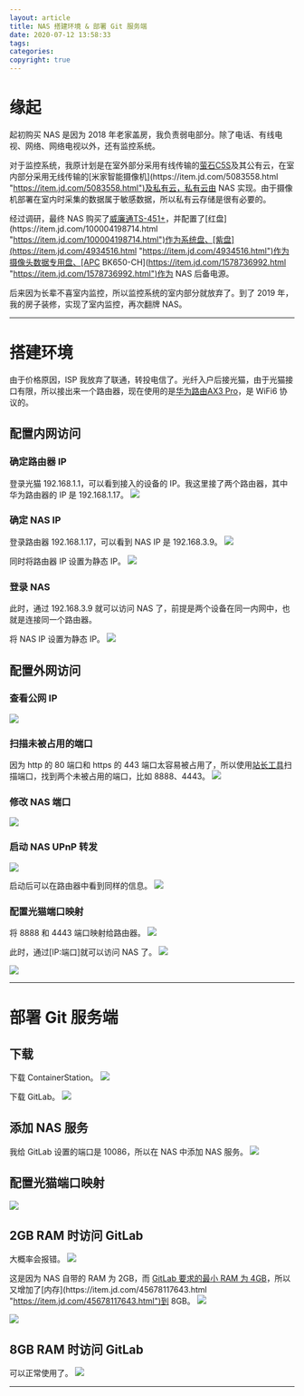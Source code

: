 ```yaml
---
layout: article
title: NAS 搭建环境 & 部署 Git 服务端
date: 2020-07-12 13:58:33
tags:
categories: 
copyright: true
---
```


# **缘起**
起初购买 NAS 是因为 2018 年老家盖房，我负责弱电部分。除了电话、有线电视、网络、网络电视以外，还有监控系统。

对于监控系统，我原计划是在室外部分采用有线传输的[萤石C5S](https://item.jd.com/4415837.html "https://item.jd.com/4415837.html")及其公有云，在室内部分采用无线传输的[米家智能摄像机](https://item.jd.com/5083558.html "https://item.jd.com/5083558.html")及私有云，私有云由 NAS 实现。由于摄像机部署在室内时采集的数据属于敏感数据，所以私有云存储是很有必要的。

经过调研，最终 NAS 购买了[威廉通TS-451+](https://item.jd.com/2496077.html "https://item.jd.com/2496077.html")，并配置了[红盘](https://item.jd.com/100004198714.html "https://item.jd.com/100004198714.html")作为系统盘、[紫盘](https://item.jd.com/4934516.html "https://item.jd.com/4934516.html")作为摄像头数据专用盘、[APC BK650-CH](https://item.jd.com/1578736992.html "https://item.jd.com/1578736992.html")作为 NAS 后备电源。

后来因为长辈不喜室内监控，所以监控系统的室内部分就放弃了。到了 2019 年，我的房子装修，实现了室内监控，再次翻牌 NAS。

---

# **搭建环境**
由于价格原因，ISP 我放弃了联通，转投电信了。光纤入户后接光猫，由于光猫接口有限，所以接出来一个路由器，现在使用的是[华为路由AX3 Pro](https://item.jd.com/100012605828.html "https://item.jd.com/100012605828.html")，是 WiFi6 协议的。

## **配置内网访问**

### **确定路由器 IP**
登录光猫 192.168.1.1，可以看到接入的设备的 IP。我这里接了两个路由器，其中华为路由器的 IP 是 192.168.1.17。
![](https://weichao-io-1257283924.cos.ap-beijing.myqcloud.com/qldownload/NAS%20%E6%90%AD%E5%BB%BA%E7%8E%AF%E5%A2%83%20%26%20%E9%83%A8%E7%BD%B2%20Git%20%E6%9C%8D%E5%8A%A1%E7%AB%AF/NAS%20%E6%90%AD%E5%BB%BA%E7%8E%AF%E5%A2%83%20%26%20%E9%83%A8%E7%BD%B2%20Git%20%E6%9C%8D%E5%8A%A1%E7%AB%AF1.jpg)

### **确定 NAS IP**
登录路由器 192.168.1.17，可以看到 NAS IP 是 192.168.3.9。
![](https://weichao-io-1257283924.cos.ap-beijing.myqcloud.com/qldownload/NAS%20%E6%90%AD%E5%BB%BA%E7%8E%AF%E5%A2%83%20%26%20%E9%83%A8%E7%BD%B2%20Git%20%E6%9C%8D%E5%8A%A1%E7%AB%AF/NAS%20%E6%90%AD%E5%BB%BA%E7%8E%AF%E5%A2%83%20%26%20%E9%83%A8%E7%BD%B2%20Git%20%E6%9C%8D%E5%8A%A1%E7%AB%AF2.jpg)

同时将路由器 IP 设置为静态 IP。
![](https://weichao-io-1257283924.cos.ap-beijing.myqcloud.com/qldownload/NAS%20%E6%90%AD%E5%BB%BA%E7%8E%AF%E5%A2%83%20%26%20%E9%83%A8%E7%BD%B2%20Git%20%E6%9C%8D%E5%8A%A1%E7%AB%AF/NAS%20%E6%90%AD%E5%BB%BA%E7%8E%AF%E5%A2%83%20%26%20%E9%83%A8%E7%BD%B2%20Git%20%E6%9C%8D%E5%8A%A1%E7%AB%AF3.jpg)

### **登录 NAS**
此时，通过 192.168.3.9 就可以访问 NAS 了，前提是两个设备在同一内网中，也就是连接同一个路由器。

将 NAS IP 设置为静态 IP。
![](https://weichao-io-1257283924.cos.ap-beijing.myqcloud.com/qldownload/NAS%20%E6%90%AD%E5%BB%BA%E7%8E%AF%E5%A2%83%20%26%20%E9%83%A8%E7%BD%B2%20Git%20%E6%9C%8D%E5%8A%A1%E7%AB%AF/NAS%20%E6%90%AD%E5%BB%BA%E7%8E%AF%E5%A2%83%20%26%20%E9%83%A8%E7%BD%B2%20Git%20%E6%9C%8D%E5%8A%A1%E7%AB%AF4.jpg)

## **配置外网访问**

### **查看公网 IP**
![](https://weichao-io-1257283924.cos.ap-beijing.myqcloud.com/qldownload/NAS%20%E6%90%AD%E5%BB%BA%E7%8E%AF%E5%A2%83%20%26%20%E9%83%A8%E7%BD%B2%20Git%20%E6%9C%8D%E5%8A%A1%E7%AB%AF/NAS%20%E6%90%AD%E5%BB%BA%E7%8E%AF%E5%A2%83%20%26%20%E9%83%A8%E7%BD%B2%20Git%20%E6%9C%8D%E5%8A%A1%E7%AB%AF5.jpg)

### **扫描未被占用的端口**
因为 http 的 80 端口和 https 的 443 端口太容易被占用了，所以使用[站长工具](http://tool.chinaz.com/port/ "http://tool.chinaz.com/port/")扫描端口，找到两个未被占用的端口，比如 8888、4443。
![](https://weichao-io-1257283924.cos.ap-beijing.myqcloud.com/qldownload/NAS%20%E6%90%AD%E5%BB%BA%E7%8E%AF%E5%A2%83%20%26%20%E9%83%A8%E7%BD%B2%20Git%20%E6%9C%8D%E5%8A%A1%E7%AB%AF/NAS%20%E6%90%AD%E5%BB%BA%E7%8E%AF%E5%A2%83%20%26%20%E9%83%A8%E7%BD%B2%20Git%20%E6%9C%8D%E5%8A%A1%E7%AB%AF6.jpg)

### **修改 NAS 端口**
![](https://weichao-io-1257283924.cos.ap-beijing.myqcloud.com/qldownload/NAS%20%E6%90%AD%E5%BB%BA%E7%8E%AF%E5%A2%83%20%26%20%E9%83%A8%E7%BD%B2%20Git%20%E6%9C%8D%E5%8A%A1%E7%AB%AF/NAS%20%E6%90%AD%E5%BB%BA%E7%8E%AF%E5%A2%83%20%26%20%E9%83%A8%E7%BD%B2%20Git%20%E6%9C%8D%E5%8A%A1%E7%AB%AF7.jpg)

### **启动 NAS UPnP 转发**
![](https://weichao-io-1257283924.cos.ap-beijing.myqcloud.com/qldownload/NAS%20%E6%90%AD%E5%BB%BA%E7%8E%AF%E5%A2%83%20%26%20%E9%83%A8%E7%BD%B2%20Git%20%E6%9C%8D%E5%8A%A1%E7%AB%AF/NAS%20%E6%90%AD%E5%BB%BA%E7%8E%AF%E5%A2%83%20%26%20%E9%83%A8%E7%BD%B2%20Git%20%E6%9C%8D%E5%8A%A1%E7%AB%AF8.jpg)

启动后可以在路由器中看到同样的信息。
![](https://weichao-io-1257283924.cos.ap-beijing.myqcloud.com/qldownload/NAS%20%E6%90%AD%E5%BB%BA%E7%8E%AF%E5%A2%83%20%26%20%E9%83%A8%E7%BD%B2%20Git%20%E6%9C%8D%E5%8A%A1%E7%AB%AF/NAS%20%E6%90%AD%E5%BB%BA%E7%8E%AF%E5%A2%83%20%26%20%E9%83%A8%E7%BD%B2%20Git%20%E6%9C%8D%E5%8A%A1%E7%AB%AF9.jpg)

### **配置光猫端口映射**
将 8888 和 4443 端口映射给路由器。
![](https://weichao-io-1257283924.cos.ap-beijing.myqcloud.com/qldownload/NAS%20%E6%90%AD%E5%BB%BA%E7%8E%AF%E5%A2%83%20%26%20%E9%83%A8%E7%BD%B2%20Git%20%E6%9C%8D%E5%8A%A1%E7%AB%AF/NAS%20%E6%90%AD%E5%BB%BA%E7%8E%AF%E5%A2%83%20%26%20%E9%83%A8%E7%BD%B2%20Git%20%E6%9C%8D%E5%8A%A1%E7%AB%AF10.jpg)

此时，通过[IP:端口]就可以访问 NAS 了。
![](https://weichao-io-1257283924.cos.ap-beijing.myqcloud.com/qldownload/NAS%20%E6%90%AD%E5%BB%BA%E7%8E%AF%E5%A2%83%20%26%20%E9%83%A8%E7%BD%B2%20Git%20%E6%9C%8D%E5%8A%A1%E7%AB%AF/NAS%20%E6%90%AD%E5%BB%BA%E7%8E%AF%E5%A2%83%20%26%20%E9%83%A8%E7%BD%B2%20Git%20%E6%9C%8D%E5%8A%A1%E7%AB%AF11.jpg)

![](https://weichao-io-1257283924.cos.ap-beijing.myqcloud.com/qldownload/NAS%20%E6%90%AD%E5%BB%BA%E7%8E%AF%E5%A2%83%20%26%20%E9%83%A8%E7%BD%B2%20Git%20%E6%9C%8D%E5%8A%A1%E7%AB%AF/NAS%20%E6%90%AD%E5%BB%BA%E7%8E%AF%E5%A2%83%20%26%20%E9%83%A8%E7%BD%B2%20Git%20%E6%9C%8D%E5%8A%A1%E7%AB%AF12.jpg)

---

# **部署 Git 服务端**

## **下载**
下载 ContainerStation。
![](https://weichao-io-1257283924.cos.ap-beijing.myqcloud.com/qldownload/NAS%20%E6%90%AD%E5%BB%BA%E7%8E%AF%E5%A2%83%20%26%20%E9%83%A8%E7%BD%B2%20Git%20%E6%9C%8D%E5%8A%A1%E7%AB%AF/NAS%20%E6%90%AD%E5%BB%BA%E7%8E%AF%E5%A2%83%20%26%20%E9%83%A8%E7%BD%B2%20Git%20%E6%9C%8D%E5%8A%A1%E7%AB%AF13.jpg)

下载 GitLab。
![](https://weichao-io-1257283924.cos.ap-beijing.myqcloud.com/qldownload/NAS%20%E6%90%AD%E5%BB%BA%E7%8E%AF%E5%A2%83%20%26%20%E9%83%A8%E7%BD%B2%20Git%20%E6%9C%8D%E5%8A%A1%E7%AB%AF/NAS%20%E6%90%AD%E5%BB%BA%E7%8E%AF%E5%A2%83%20%26%20%E9%83%A8%E7%BD%B2%20Git%20%E6%9C%8D%E5%8A%A1%E7%AB%AF14.jpg)

## **添加 NAS 服务**
我给 GitLab 设置的端口是 10086，所以在 NAS 中添加 NAS 服务。
![](https://weichao-io-1257283924.cos.ap-beijing.myqcloud.com/qldownload/NAS%20%E6%90%AD%E5%BB%BA%E7%8E%AF%E5%A2%83%20%26%20%E9%83%A8%E7%BD%B2%20Git%20%E6%9C%8D%E5%8A%A1%E7%AB%AF/NAS%20%E6%90%AD%E5%BB%BA%E7%8E%AF%E5%A2%83%20%26%20%E9%83%A8%E7%BD%B2%20Git%20%E6%9C%8D%E5%8A%A1%E7%AB%AF15.jpg)

## **配置光猫端口映射**
![](https://weichao-io-1257283924.cos.ap-beijing.myqcloud.com/qldownload/NAS%20%E6%90%AD%E5%BB%BA%E7%8E%AF%E5%A2%83%20%26%20%E9%83%A8%E7%BD%B2%20Git%20%E6%9C%8D%E5%8A%A1%E7%AB%AF/NAS%20%E6%90%AD%E5%BB%BA%E7%8E%AF%E5%A2%83%20%26%20%E9%83%A8%E7%BD%B2%20Git%20%E6%9C%8D%E5%8A%A1%E7%AB%AF16.jpg)

## **2GB RAM 时访问 GitLab**
大概率会报错。
![](https://weichao-io-1257283924.cos.ap-beijing.myqcloud.com/qldownload/NAS%20%E6%90%AD%E5%BB%BA%E7%8E%AF%E5%A2%83%20%26%20%E9%83%A8%E7%BD%B2%20Git%20%E6%9C%8D%E5%8A%A1%E7%AB%AF/NAS%20%E6%90%AD%E5%BB%BA%E7%8E%AF%E5%A2%83%20%26%20%E9%83%A8%E7%BD%B2%20Git%20%E6%9C%8D%E5%8A%A1%E7%AB%AF17.jpg)

这是因为 NAS 自带的 RAM 为 2GB，而 [GitLab 要求的最小 RAM 为 4GB](https://docs.gitlab.com/ee/install/requirements.html#memory "https://docs.gitlab.com/ee/install/requirements.html#memory")，所以又增加了[内存](https://item.jd.com/45678117643.html "https://item.jd.com/45678117643.html")到 8GB。
![](https://weichao-io-1257283924.cos.ap-beijing.myqcloud.com/qldownload/NAS%20%E6%90%AD%E5%BB%BA%E7%8E%AF%E5%A2%83%20%26%20%E9%83%A8%E7%BD%B2%20Git%20%E6%9C%8D%E5%8A%A1%E7%AB%AF/NAS%20%E6%90%AD%E5%BB%BA%E7%8E%AF%E5%A2%83%20%26%20%E9%83%A8%E7%BD%B2%20Git%20%E6%9C%8D%E5%8A%A1%E7%AB%AF18.jpg)

![](https://weichao-io-1257283924.cos.ap-beijing.myqcloud.com/qldownload/NAS%20%E6%90%AD%E5%BB%BA%E7%8E%AF%E5%A2%83%20%26%20%E9%83%A8%E7%BD%B2%20Git%20%E6%9C%8D%E5%8A%A1%E7%AB%AF/NAS%20%E6%90%AD%E5%BB%BA%E7%8E%AF%E5%A2%83%20%26%20%E9%83%A8%E7%BD%B2%20Git%20%E6%9C%8D%E5%8A%A1%E7%AB%AF19.jpg)

## **8GB RAM 时访问 GitLab**
可以正常使用了。
![](https://weichao-io-1257283924.cos.ap-beijing.myqcloud.com/qldownload/NAS%20%E6%90%AD%E5%BB%BA%E7%8E%AF%E5%A2%83%20%26%20%E9%83%A8%E7%BD%B2%20Git%20%E6%9C%8D%E5%8A%A1%E7%AB%AF/NAS%20%E6%90%AD%E5%BB%BA%E7%8E%AF%E5%A2%83%20%26%20%E9%83%A8%E7%BD%B2%20Git%20%E6%9C%8D%E5%8A%A1%E7%AB%AF20.jpg)

---